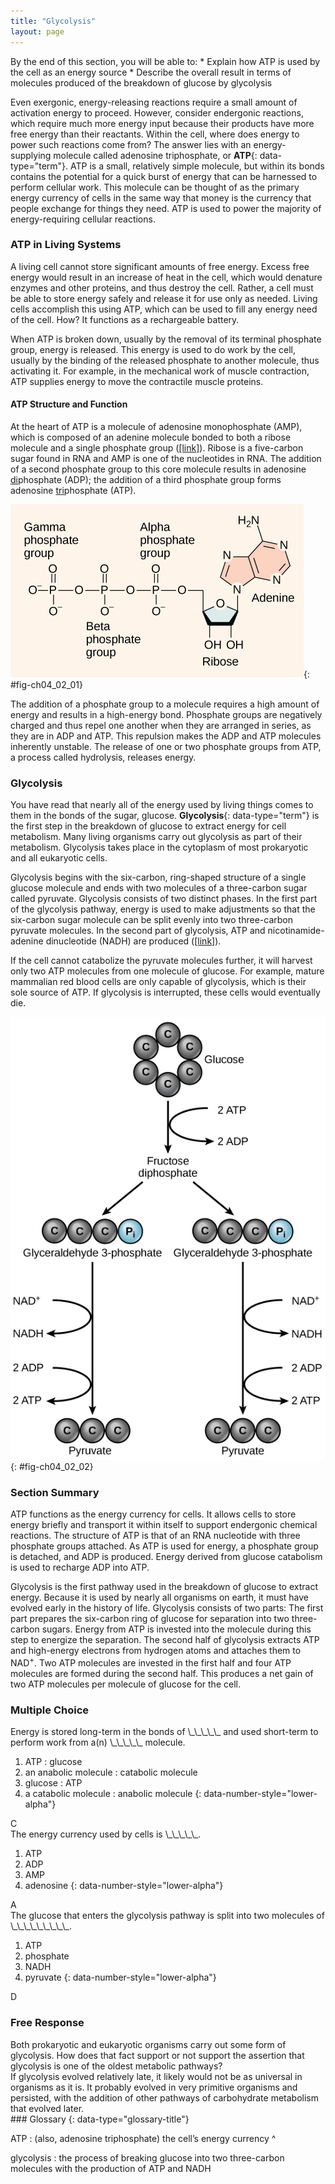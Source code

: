 ```yaml
---
title: "Glycolysis"
layout: page
---
```



<div data-type="abstract" markdown="1">
By the end of this section, you will be able to:
* Explain how ATP is used by the cell as an energy source
* Describe the overall result in terms of molecules produced of the breakdown of glucose by glycolysis

</div>

Even exergonic, energy-releasing reactions require a small amount of activation energy to proceed. However, consider endergonic reactions, which require much more energy input because their products have more free energy than their reactants. Within the cell, where does energy to power such reactions come from? The answer lies with an energy-supplying molecule called adenosine triphosphate, or **ATP**{: data-type="term"}. ATP is a small, relatively simple molecule, but within its bonds contains the potential for a quick burst of energy that can be harnessed to perform cellular work. This molecule can be thought of as the primary energy currency of cells in the same way that money is the currency that people exchange for things they need. ATP is used to power the majority of energy-requiring cellular reactions.

### ATP in Living Systems

A living cell cannot store significant amounts of free energy. Excess free energy would result in an increase of heat in the cell, which would denature enzymes and other proteins, and thus destroy the cell. Rather, a cell must be able to store energy safely and release it for use only as needed. Living cells accomplish this using ATP, which can be used to fill any energy need of the cell. How? It functions as a rechargeable battery.

When ATP is broken down, usually by the removal of its terminal phosphate group, energy is released. This energy is used to do work by the cell, usually by the binding of the released phosphate to another molecule, thus activating it. For example, in the mechanical work of muscle contraction, ATP supplies energy to move the contractile muscle proteins.

#### ATP Structure and Function

At the heart of ATP is a molecule of adenosine monophosphate (AMP), which is composed of an adenine molecule bonded to both a ribose molecule and a single phosphate group ([\[link\]](#fig-ch04_02_01)). Ribose is a five-carbon sugar found in RNA and AMP is one of the nucleotides in RNA. The addition of a second phosphate group to this core molecule results in adenosine <u>di</u>phosphate (ADP); the addition of a third phosphate group forms adenosine <u>tri</u>phosphate (ATP).

![This illustration shows the molecular structure of ATP. This molecule is an adenine nucleotide with ribose and a string of three phosphate groups attached to it. The phosphate groups are named alpha, beta, and gamma in order of increasing distance from the ribose sugar to which they are attached.](../resources/Figure_04_02_01.jpg "The structure of ATP shows the basic components of a two-ring adenine, five-carbon ribose, and three phosphate groups.&#10;"){: #fig-ch04_02_01}

The addition of a phosphate group to a molecule requires a high amount of energy and results in a high-energy bond. Phosphate groups are negatively charged and thus repel one another when they are arranged in series, as they are in ADP and ATP. This repulsion makes the ADP and ATP molecules inherently unstable. The release of one or two phosphate groups from ATP, a process called hydrolysis, releases energy.

### Glycolysis

You have read that nearly all of the energy used by living things comes to them in the bonds of the sugar, glucose. **Glycolysis**{: data-type="term"} is the first step in the breakdown of glucose to extract energy for cell metabolism. Many living organisms carry out glycolysis as part of their metabolism. Glycolysis takes place in the cytoplasm of most prokaryotic and all eukaryotic cells.

Glycolysis begins with the six-carbon, ring-shaped structure of a single glucose molecule and ends with two molecules of a three-carbon sugar called pyruvate. Glycolysis consists of two distinct phases. In the first part of the glycolysis pathway, energy is used to make adjustments so that the six-carbon sugar molecule can be split evenly into two three-carbon pyruvate molecules. In the second part of glycolysis, ATP and nicotinamide-adenine dinucleotide (NADH) are produced ([\[link\]](#fig-ch04_02_02)).

If the cell cannot catabolize the pyruvate molecules further, it will harvest only two ATP molecules from one molecule of glucose. For example, mature mammalian red blood cells are only capable of glycolysis, which is their sole source of ATP. If glycolysis is interrupted, these cells would eventually die.

 ![A graphic shows glucose at the top with an arrow pointing down to fructose diphosphate, which then splits into two glyceraldehyde 3-phosphate molecules. Each of these forms one NADH and two ATP molecules in the process of each becoming a pyruvate molecule.](../resources/Figure_04_02_02.jpg "In glycolysis, a glucose molecule is converted into two pyruvate molecules."){: #fig-ch04_02_02}

### Section Summary

ATP functions as the energy currency for cells. It allows cells to store energy briefly and transport it within itself to support endergonic chemical reactions. The structure of ATP is that of an RNA nucleotide with three phosphate groups attached. As ATP is used for energy, a phosphate group is detached, and ADP is produced. Energy derived from glucose catabolism is used to recharge ADP into ATP.

Glycolysis is the first pathway used in the breakdown of glucose to extract energy. Because it is used by nearly all organisms on earth, it must have evolved early in the history of life. Glycolysis consists of two parts: The first part prepares the six-carbon ring of glucose for separation into two three-carbon sugars. Energy from ATP is invested into the molecule during this step to energize the separation. The second half of glycolysis extracts ATP and high-energy electrons from hydrogen atoms and attaches them to NAD<sup>+</sup>. Two ATP molecules are invested in the first half and four ATP molecules are formed during the second half. This produces a net gain of two ATP molecules per molecule of glucose for the cell.

### Multiple Choice

<div data-type="exercise">
<div data-type="problem" markdown="1">
Energy is stored long-term in the bonds of \_\_\_\_\_ and used short-term to perform work from a(n) \_\_\_\_\_ molecule.

1.  ATP : glucose
2.  an anabolic molecule : catabolic molecule
3.  glucose : ATP
4.  a catabolic molecule : anabolic molecule
{: data-number-style="lower-alpha"}

</div>
<div data-type="solution" markdown="1">
C

</div>
</div>

<div data-type="exercise">
<div data-type="problem" markdown="1">
The energy currency used by cells is \_\_\_\_\_.

1.  ATP
2.  ADP
3.  AMP
4.  adenosine
{: data-number-style="lower-alpha"}

</div>
<div data-type="solution" markdown="1">
A

</div>
</div>

<div data-type="exercise">
<div data-type="problem" markdown="1">
The glucose that enters the glycolysis pathway is split into two molecules of \_\_\_\_\_\_\_\_\_.

1.  ATP
2.  phosphate
3.  NADH
4.  pyruvate
{: data-number-style="lower-alpha"}

</div>
<div data-type="solution" markdown="1">
D

</div>
</div>

### Free Response

<div data-type="exercise">
<div data-type="problem" markdown="1">
Both prokaryotic and eukaryotic organisms carry out some form of glycolysis. How does that fact support or not support the assertion that glycolysis is one of the oldest metabolic pathways?

</div>
<div data-type="solution" markdown="1">
If glycolysis evolved relatively late, it likely would not be as universal in organisms as it is. It probably evolved in very primitive organisms and persisted, with the addition of other pathways of carbohydrate metabolism that evolved later.

</div>
</div>

<div data-type="glossary" markdown="1">
### Glossary
{: data-type="glossary-title"}

ATP
: (also, adenosine triphosphate) the cell’s energy currency
^

glycolysis
: the process of breaking glucose into two three-carbon molecules with the production of ATP and NADH

</div>


